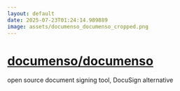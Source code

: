 ```yaml
---
layout: default
date: 2025-07-23T01:24:14.989889
image: assets/documenso_documenso_cropped.png
---
```


# [documenso/documenso](https://github.com/documenso/documenso)

open source document signing tool, DocuSign alternative
